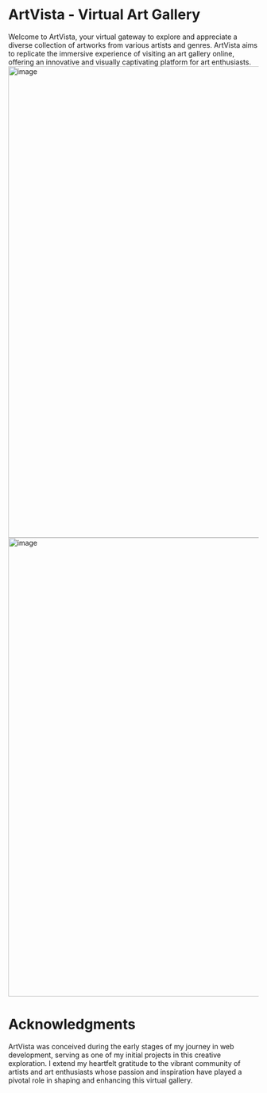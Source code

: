 # ArtVista - Virtual Art Gallery

Welcome to ArtVista, your virtual gateway to explore and appreciate a diverse collection of artworks from various artists and genres. ArtVista aims to replicate the immersive experience of visiting an art gallery online, offering an innovative and visually captivating platform for art enthusiasts.
<img width="948" alt="image" src="https://github.com/PraveenVemasani/Artvista/assets/107190143/b246d698-76c0-4edf-bc10-c7ee6063bf84">
<img width="923" alt="image" src="https://github.com/PraveenVemasani/Artvista/assets/107190143/f0e6b5d1-7c81-447c-b38c-193b185aab58">

# Acknowledgments
ArtVista was conceived during the early stages of my journey in web development, serving as one of my initial projects in this creative exploration. I extend my heartfelt gratitude to the vibrant community of artists and art enthusiasts whose passion and inspiration have played a pivotal role in shaping and enhancing this virtual gallery. 

